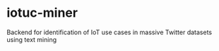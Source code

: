 # iotuc-miner
Backend for identification of IoT use cases in massive Twitter datasets using text mining
